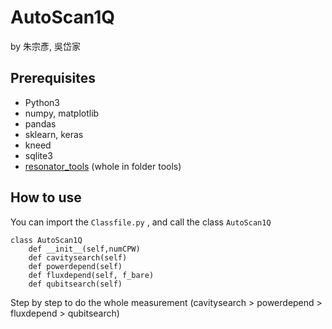 # AutoScan1Q
by 朱宗彥, 吳岱家

## Prerequisites
- Python3
- numpy, matplotlib
- pandas
- sklearn, keras
- kneed
- sqlite3
- [resonator_tools](https://github.com/sebastianprobst/resonator_tools) (whole in folder tools)

## How to use
You can import the  `Classfile.py` , and call the class `AutoScan1Q`

```
class AutoScan1Q
    def __init__(self,numCPW)
    def cavitysearch(self)
    def powerdepend(self)
    def fluxdepend(self, f_bare)
    def qubitsearch(self)
```

Step by step to do the whole measurement (cavitysearch > powerdepend > fluxdepend > qubitsearch)